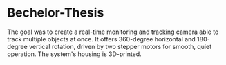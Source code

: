 # Bechelor-Thesis
The goal was to create a real-time monitoring and tracking camera able to track multiple objects at once. It offers 360-degree horizontal and 180-degree vertical rotation, driven by two stepper motors for smooth, quiet operation. The system's housing is 3D-printed.
